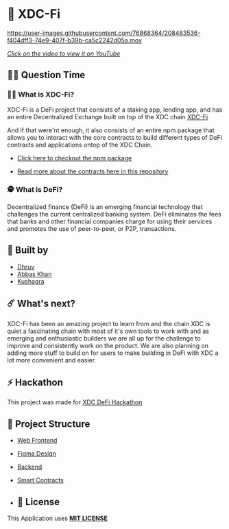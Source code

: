 # 🥳 XDC-Fi

https://user-images.githubusercontent.com/76868364/208483536-f404dff3-74e9-407f-b39b-ca5c2242d05a.mov

_[Click on the video to view it on YouTube](https://youtu.be/IxsvO4jcZ48)_

## 🤷‍♀️ Question Time

### 👨‍🔬 What is XDC-Fi?

XDC-Fi is a DeFi project that consists of a staking app, lending app, and has an entire Decentralized Exchange built on top of the XDC chain [XDC-Fi](https://xdc-fi.vercel.app/)

And if that were'nt enough, it also consists of an entire npm package that allows you to interact with the core contracts to build different types of DeFi contracts and applications ontop of the XDC Chain.

- [Click here to checkout the npm package](https://www.npmjs.com/package/xdefi-contracts)

- [Read more about the contracts here in this repository](https://github.com/Dhruv-2003/XDefi-Contracts)


### 🕵️ What is DeFi?

Decentralized finance (DeFi) is an emerging financial technology that challenges the current centralized banking system. DeFi eliminates the fees that banks and other financial companies charge for using their services and promotes the use of peer-to-peer, or P2P, transactions.

## 👊 Built by

- [Dhruv](https://github.com/Dhruv-2003)
- [Abbas Khan](https://github.com/Abbas-Khann)
- [Kushagra](https://github.com/kushagrasarathe)

## ☄️ What's next?

XDC-Fi has been an amazing project to learn from and the chain XDC is quiet a fascinating chain with most of it's own tools to work with and as emerging and enthusiastic builders we are all up for the challenge to improve and consistently work on the product. We are also planning on adding more stuff to build on for users to make building in DeFi with XDC a lot more convenient and easier.

## ⚡ Hackathon

This project was made for [XDC DeFi Hackathon](https://xdc.devpost.com/?ref_feature=challenge&ref_medium=your-open-hackathons&ref_content=Submissions+open)


## 🔩 Project Structure

- [Web Frontend](https://sc-dex-xdc.vercel.app/)

- [Figma Design](https://www.figma.com/file/B27kpCwAZHRhCaRyWg26MO/xdc?node-id=0%3A1&t=rkLNcNXfLu0kWQ4A-0)

- [Backend](https://github.com/Dhruv-2003/SC-DEX-XDC/tree/main/Backend)

- [Smart Contracts](https://github.com/Dhruv-2003/SC-DEX-XDC/tree/main/Contracts)

- ## 🚫 License

This Application uses [**MIT LICENSE**](/LICENSE)
